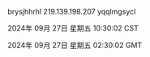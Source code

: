 brysjhhrhl 219.139.198.207 yqqlmgsycl

2024年 09月 27日 星期五 10:30:02 CST

2024年 09月 27日 星期五 02:30:02 GMT
